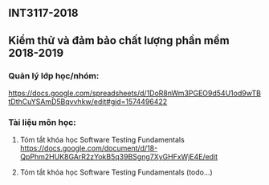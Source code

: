 ## INT3117-2018 
## Kiểm thử và đảm bảo chất lượng phần mềm 2018-2019

### Quản lý lớp học/nhóm:
https://docs.google.com/spreadsheets/d/1DoR8nWm3PGEO9d54U1od9wTBtDthCuYSAmD5Bqvvhkw/edit#gid=1574496422

### Tài liệu môn học:
1. Tóm tắt khóa học Software Testing Fundamentals
https://docs.google.com/document/d/18-QpPhm2HUK8GArR2zYokB5q39BSgng7XyGHFxWjE4E/edit

2. Tóm tắt khóa học Software Testing Fundamentals
(todo...)


